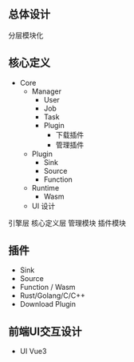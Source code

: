 ## 总体设计

分层模块化

## 核心定义

* Core
    * Manager
        * User
        * Job
        * Task
        * Plugin
            * 下载插件
            * 管理插件
    * Plugin
        * Sink
        * Source
        * Function
    * Runtime
        * Wasm
    * UI 设计

引擎层 核心定义层 管理模块 插件模块

## 插件

* Sink
* Source
* Function / Wasm
* Rust/Golang/C/C++
* Download Plugin

## 前端UI交互设计

* UI Vue3